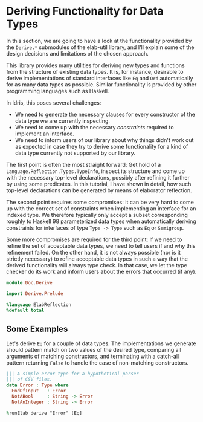 # Deriving Functionality for Data Types

In this section, we are going to have a look at the functionality
provided by the `Derive.*` submodules of the elab-util library,
and I'll explain some of the design decisions and limitations of the
chosen approach.

This library provides many utilities for deriving new types and functions
from the structure of existing data types. It is, for instance, desirable to
derive implementations of standard interfaces like `Eq` and `Ord` automatically
for as many data types as possible. Similar functionality is provided by other
programming languages such as Haskell.

In Idris, this poses several challenges:

* We need to generate the necessary clauses for every constructor of
  the data type we are currently inspecting.
* We need to come up with the necessary *constraints* required to
  implement an interface.
* We need to inform users of our library about why things didn't work
  out as expected in case they try to derive some functionality for a
  kind of data type currently not supported by our library.

The first point is often the most straight forward: Get hold of a
`Language.Reflection.Types.TypeInfo`, inspect its structure and come
up with the necessary top-level declarations, possibly after refining it further
by using some predicates. In this tutorial, I have shown in
detail, how such top-level declarations can be generated by means of
elaborator reflection.

The second point requires some compromises: It can be very hard to
come up with the correct set of constraints when implementing an
interface for an indexed type. We therefore typically only accept
a subset corresponding roughly to Haskell 98 parameterized data types
when automatically deriving constraints for interfaces of type
`Type -> Type` such as `Eq` or `Semigroup`.

Some more compromises are required for the third point: If we need to
refine the set of acceptable data types, we need to tell users if and
why this refinement failed. On the other hand, it is not always possible
(nor is it strictly necessary) to refine acceptable data types in such
a way that the derived functionality will always type check. In that case,
we let the type checker do its work and inform users about the
errors that occurred (if any).

```idris
module Doc.Derive

import Derive.Prelude

%language ElabReflection
%default total
```

## Some Examples

Let's derive `Eq` for a couple of data types. The implementations we
generate should pattern match on two values of the desired type,
comparing all arguments of matching constructors, and terminating
with a catch-all pattern returning `False` to handle the case
of non-matching constructors.

```idris
||| A simple error type for a hypothetical parser
||| of CSV files.
data Error : Type where
  EndOfInput   : Error
  NotABool     : String -> Error
  NotAnInteger : String -> Error

%runElab derive "Error" [Eq]
```
